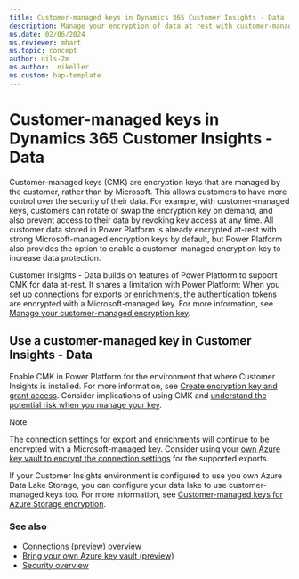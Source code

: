 ```yaml
---
title: Customer-managed keys in Dynamics 365 Customer Insights - Data
description: Manage your encryption of data at rest with customer-managed keys.
ms.date: 02/06/2024
ms.reviewer: mhart
ms.topic: concept
author: nils-2m
ms.author:  nikeller
ms.custom: bap-template
---
```


# Customer-managed keys in Dynamics 365 Customer Insights - Data

Customer-managed keys (CMK) are encryption keys that are managed by the customer, rather than by Microsoft. This allows customers to have more control over the security of their data. For example, with customer-managed keys, customers can rotate or swap the encryption key on demand, and also prevent access to their data by revoking key access at any time. All customer data stored in Power Platform is already encrypted at-rest with strong Microsoft-managed encryption keys by default, but Power Platform also provides the option to enable a customer-managed encryption key to increase data protection.

Customer Insights - Data builds on features of Power Platform to support CMK for data at-rest. It shares a limitation with Power Platform: When you set up connections for exports or enrichments, the authentication tokens are encrypted with a Microsoft-managed key. For more information, see [Manage your customer-managed encryption key](/power-platform/admin/customer-managed-key).

## Use a customer-managed key in Customer Insights - Data

Enable CMK in Power Platform for the environment that where Customer Insights is installed. For more information, see [Create encryption key and grant access](/power-platform/admin/customer-managed-key#create-encryption-key-and-grant-access). Consider implications of using CMK and [understand the potential risk when you manage your key](/power-platform/admin/customer-managed-key#understand-the-potential-risk-when-you-manage-your-key).

> [!NOTE]
> The connection settings for export and enrichments will continue to be encrypted with a Microsoft-managed key. Consider using your [own Azure key vault to encrypt the connection settings](use-azure-key-vault.md) for the supported exports.

If your Customer Insights environment is configured to use you own Azure Data Lake Storage, you can configure your data lake to use customer-managed keys too. For more information, see [Customer-managed keys for Azure Storage encryption](/azure/storage/common/customer-managed-keys-overview).

### See also

- [Connections (preview) overview](connections.md)
- [Bring your own Azure key vault (preview)](use-azure-key-vault.md)
- [Security overview](security-overview.md)
